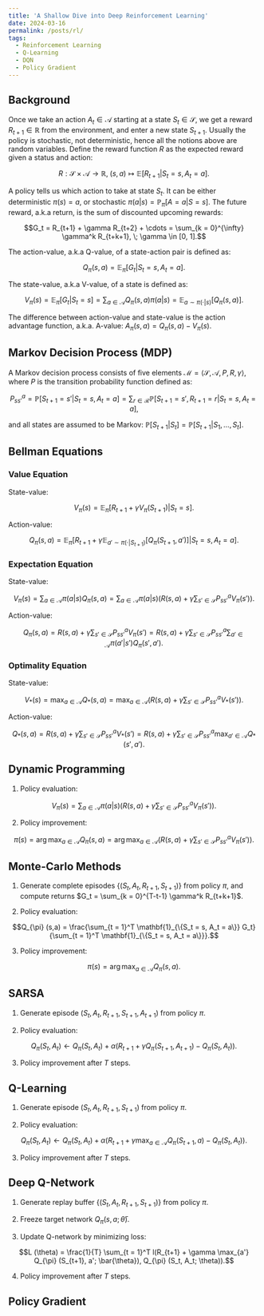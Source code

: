 ```yaml
---
title: 'A Shallow Dive into Deep Reinforcement Learning'
date: 2024-03-16
permalink: /posts/rl/
tags:
  - Reinforcement Learning
  - Q-Learning
  - DQN
  - Policy Gradient
---
```


Background
---
Once we take an action $A_t \in \mathcal{A}$ starting at a state $S_t \in \mathcal{S}$, we get a reward $R_{t+1} \in \mathbb{R}$ from the environment, and enter a new state $S_{t+1}$. Usually the policy is stochastic, not deterministic, hence all the notions above are random variables. Define the reward function $R$ as the expected reward given a status and action:

$$R: \mathcal{S} \times \mathcal{A} \longrightarrow \mathbb{R}, \; (s, a) \mapsto \mathbb{E} [R_{t+1} \vert S_t = s, A_t = a].$$

A policy tells us which action to take at state $S_t$. It can be either deterministic $\pi (s) = a$, or stochastic $\pi (a\vert s) = \mathbb{P}_{\pi} [A = a \vert  S = s]$. The future reward, a.k.a return, is the sum of discounted upcoming rewards:

$$G_t = R_{t+1} + \gamma R_{t+2} + \cdots = \sum_{k = 0}^{\infty} \gamma^k R_{t+k+1}, \; \gamma \in [0, 1].$$

The action-value, a.k.a Q-value, of a state-action pair is defined as:

$$Q_{\pi} (s, a) = \mathbb{E}_{\pi} [G_t \vert  S_t = s, A_t = a].$$

The state-value, a.k.a V-value, of a state is defined as:

$$V_{\pi} (s) = \mathbb{E}_{\pi} [G_t \vert  S_t = s] = \sum_{a \in \mathcal{A}} Q_{\pi} (s, a) \pi (a\vert s) = \mathbb{E}_{a \sim \pi (\cdot \vert  s)} [Q_{\pi} (s, a)].$$

The difference between action-value and state-value is the action advantage function, a.k.a. A-value: $A_{\pi} (s, a) = Q_{\pi} (s, a) - V_{\pi} (s)$.

Markov Decision Process (MDP)
---
A Markov decision process consists of five elements $\mathcal{M} = \langle \mathcal{S}, \mathcal{A}, P, R, \gamma \rangle$, where $P$ is the transition probability function defined as:

$$P^a_{ss'} = \mathbb{P} [S_{t+1} = s' \vert  S_t = s, A_t = a] = \sum_{r \in \mathcal{R}} \mathbb{P} [S_{t+1} = s', R_{t+1} = r\vert  S_t = s, A_t = a],$$

and all states are assumed to be Markov: $\mathbb{P} [S_{t+1} \vert  S_t] = \mathbb{P} [S_{t+1} \vert  S_1, \ldots, S_t]$.

Bellman Equations
---
### Value Equation
State-value:

$$V_{\pi} (s) = \mathbb{E}_{\pi} [R_{t+1} + \gamma V_{\pi} (S_{t+1}) \vert  S_t = s].$$

Action-value:

$$Q_{\pi} (s, a) = \mathbb{E}_{\pi} [R_{t+1} + \gamma \mathbb{E}_{a' \sim \pi (\cdot \vert  S_{t+1})} [Q_{\pi} (S_{t+1}, a')] \vert  S_t = s, A_t = a].$$

### Expectation Equation
State-value:

$$V_{\pi} (s) = \sum_{a \in \mathcal{A}} \pi (a\vert s) Q_{\pi} (s, a) = \sum_{a \in \mathcal{A}} \pi (a\vert s) \bigg(R(s, a) + \gamma \sum_{s' \in \mathcal{S}} P^a_{ss'} V_{\pi} (s')\bigg).$$

Action-value:

$$Q_{\pi} (s, a) = R(s,a) + \gamma \sum_{s' \in \mathcal{S}} P^a_{ss'} V_{\pi} (s') = R(s,a) + \gamma \sum_{s' \in \mathcal{S}} P^a_{ss'} \sum_{a' \in \mathcal{A}} \pi (a' \vert  s') Q_{\pi} (s', a').$$

### Optimality Equation
State-value:

$$V_* (s) = \max_{a \in \mathcal{A}} Q_* (s, a) = \max_{a \in \mathcal{A}} \bigg(R(s,a) + \gamma \sum_{s' \in \mathcal{S}} P^a_{ss'} V_* (s')\bigg).$$

Action-value:

$$Q_* (s, a) = R(s,a) + \gamma \sum_{s' \in \mathcal{S}} P^a_{ss'} V_* (s') = R(s,a) + \gamma \sum_{s' \in \mathcal{S}} P^a_{ss'} \max_{a' \in \mathcal{A}} Q_* (s', a').$$

Dynamic Programming
---
1. Policy evaluation:

$$V_{\pi} (s) = \sum_{a \in \mathcal{A}} \pi (a\vert s) \bigg(R(s, a) + \gamma \sum_{s' \in \mathcal{S}} P^a_{ss'} V_{\pi} (s')\bigg).$$

2. Policy improvement:

$$\pi (s) = \arg \max_{a \in \mathcal{A}} Q_{\pi} (s, a) = \arg \max_{a \in \mathcal{A}} \bigg(R(s,a) + \gamma \sum_{s' \in \mathcal{S}} P^a_{ss'} V_{\pi} (s')\bigg).$$

Monte-Carlo Methods
---
1. Generate complete episodes $\{(S_t, A_t, R_{t+1}, S_{t+1})\}$ from policy $\pi$, and compute returns $G_t = \sum_{k = 0}^{T-t-1} \gamma^k R_{t+k+1}$.

2. Policy evaluation:

$$Q_{\pi} (s,a) = \frac{\sum_{t = 1}^T \mathbf{1}_{\{S_t = s, A_t = a\}} G_t}{\sum_{t = 1}^T \mathbf{1}_{\{S_t = s, A_t = a\}}}.$$

3. Policy improvement:

$$\pi (s) = \arg \max_{a \in \mathcal{A}} Q_{\pi} (s, a).$$

SARSA
---
1. Generate episode $(S_t, A_t, R_{t+1}, S_{t+1}, A_{t+1})$ from policy $\pi$.

2. Policy evaluation:

$$Q_{\pi} (S_t, A_t) \leftarrow Q_{\pi} (S_t, A_t) + \alpha (R_{t+1} + \gamma Q_{\pi} (S_{t+1} , A_{t+1}) - Q_{\pi} (S_t, A_t)). $$

3. Policy improvement after $T$ steps.

Q-Learning
---
1. Generate episode $(S_t, A_t, R_{t+1}, S_{t+1})$ from policy $\pi$.

2. Policy evaluation:

$$Q_{\pi} (S_t, A_t) \leftarrow Q_{\pi} (S_t, A_t) + \alpha (R_{t+1} + \gamma \max_{a \in \mathcal{A}} Q_{\pi} (S_{t+1} , a) - Q_{\pi} (S_t, A_t)). $$

3. Policy improvement after $T$ steps.

Deep Q-Network
---
1. Generate replay buffer $\{(S_t, A_t, R_{t+1}, S_{t+1})\}$ from policy $\pi$.

2. Freeze target network $Q_{\pi} (s, a; \bar{\theta})$.

3. Update Q-network by minimizing loss:

$$L (\theta) = \frac{1}{T} \sum_{t = 1}^T l(R_{t+1} + \gamma \max_{a'} Q_{\pi} (S_{t+1}, a'; \bar{\theta}), Q_{\pi} (S_t, A_t; \theta)).$$

4. Policy improvement after $T$ steps.

Policy Gradient
---

